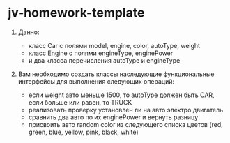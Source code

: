 # jv-homework-template

1. Данно:
    - класс Car с полями model, engine, color, autoType, weight
    - класс Engine с полями engineType, enginePower
    - и два класса перечисления autoType и engineType
    
2. Вам необходимо создать классы наследующие функциональные интерфейсы для
   выполнения следующих операций:
    - если weight авто меньше 1500, то autoType должен быть CAR, если больше или
    равен, то TRUCK
    - реализовать проверку установлен ли на авто электро двигатель
    - сравнить два авто по их enginePower и вернуть разницу
    - присвоить авто random color из следующего списка цветов
      (red, green, blue, yellow, pink, black, white)
   